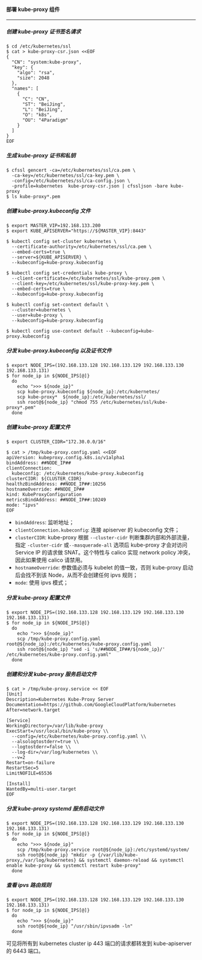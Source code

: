 #### 部署 kube-proxy 组件
------
##### 创建 kube-proxy 证书签名请求
```shell
$ cd /etc/kubernetes/ssl
$ cat > kube-proxy-csr.json <<EOF
{
  "CN": "system:kube-proxy",
  "key": {
    "algo": "rsa",
    "size": 2048
  },
  "names": [
    {
      "C": "CN",
      "ST": "BeiJing",
      "L": "BeiJing",
      "O": "k8s",
      "OU": "4Paradigm"
    }
  ]
}
EOF
```
##### 生成 kube-proxy 证书和私钥
```shell
$ cfssl gencert -ca=/etc/kubernetes/ssl/ca.pem \
  -ca-key=/etc/kubernetes/ssl/ca-key.pem \
  -config=/etc/kubernetes/ssl/ca-config.json \
  -profile=kubernetes  kube-proxy-csr.json | cfssljson -bare kube-proxy
$ ls kube-proxy*.pem
```
##### 创建 kube-proxy.kubeconfig 文件
```shell
$ export MASTER_VIP=192.168.133.200
$ export KUBE_APISERVER="https://${MASTER_VIP}:8443"

$ kubectl config set-cluster kubernetes \
  --certificate-authority=/etc/kubernetes/ssl/ca.pem \
  --embed-certs=true \
  --server=${KUBE_APISERVER} \
  --kubeconfig=kube-proxy.kubeconfig

$ kubectl config set-credentials kube-proxy \
  --client-certificate=/etc/kubernetes/ssl/kube-proxy.pem \
  --client-key=/etc/kubernetes/ssl/kube-proxy-key.pem \
  --embed-certs=true \
  --kubeconfig=kube-proxy.kubeconfig

$ kubectl config set-context default \
  --cluster=kubernetes \
  --user=kube-proxy \
  --kubeconfig=kube-proxy.kubeconfig

$ kubectl config use-context default --kubeconfig=kube-proxy.kubeconfig
```
##### 分发 kube-proxy.kubeconfig 以及证书文件
```shell
$ export NODE_IPS=(192.168.133.128 192.168.133.129 192.168.133.130 192.168.133.131)
$ for node_ip in ${NODE_IPS[@]}
  do
    echo ">>> ${node_ip}"
    scp kube-proxy.kubeconfig ${node_ip}:/etc/kubernetes/
    scp kube-proxy*  ${node_ip}:/etc/kubernetes/ssl/
    ssh root@${node_ip} "chmod 755 /etc/kubernetes/ssl/kube-proxy*.pem"
  done
```
##### 创建 kube-proxy 配置文件
```shell
$ export CLUSTER_CIDR="172.30.0.0/16"

$ cat > /tmp/kube-proxy.config.yaml <<EOF
apiVersion: kubeproxy.config.k8s.io/v1alpha1
bindAddress: ##NODE_IP##
clientConnection:
  kubeconfig: /etc/kubernetes/kube-proxy.kubeconfig
clusterCIDR: ${CLUSTER_CIDR}
healthzBindAddress: ##NODE_IP##:10256
hostnameOverride: ##NODE_IP##
kind: KubeProxyConfiguration
metricsBindAddress: ##NODE_IP##:10249
mode: "ipvs"
EOF
```
- `bindAddress`: 监听地址；
- `clientConnection.kubeconfig`: 连接 apiserver 的 kubeconfig 文件；
- `clusterCIDR`: kube-proxy 根据 `--cluster-cidr` 判断集群内部和外部流量，指定 `-cluster-cidr` 或`--masquerade-all` 选项后 kube-proxy 才会对访问 Service IP 的请求做 SNAT。这个特性与 calico 实现 network policy 冲突，因此如果使用 calico 请禁用。
- `hostnameOverride`: 参数值必须与 kubelet 的值一致，否则 kube-proxy 启动后会找不到该 Node，从而不会创建任何 ipvs 规则；
- `mode`: 使用 ipvs 模式；
##### 分发 kube-proxy 配置文件
```shell
$ export NODE_IPS=(192.168.133.128 192.168.133.129 192.168.133.130 192.168.133.131)
$ for node_ip in ${NODE_IPS[@]}
  do 
    echo ">>> ${node_ip}"
    scp /tmp/kube-proxy.config.yaml root@${node_ip}:/etc/kubernetes/kube-proxy.config.yaml
    ssh root@${node_ip} "sed -i 's/##NODE_IP##/${node_ip}/' /etc/kubernetes/kube-proxy.config.yaml"
  done
```
##### 创建和分发 kube-proxy 服务启动文件
```shell
$ cat > /tmp/kube-proxy.service << EOF
[Unit]
Description=Kubernetes Kube-Proxy Server
Documentation=https://github.com/GoogleCloudPlatform/kubernetes
After=network.target

[Service]
WorkingDirectory=/var/lib/kube-proxy
ExecStart=/usr/local/bin/kube-proxy \\
  --config=/etc/kubernetes/kube-proxy.config.yaml \\
  --alsologtostderr=true \\
  --logtostderr=false \\
  --log-dir=/var/log/kubernetes \\
  --v=2
Restart=on-failure
RestartSec=5
LimitNOFILE=65536

[Install]
WantedBy=multi-user.target
EOF
```
##### 分发 kube-proxy systemd 服务启动文件
```shell
$ export NODE_IPS=(192.168.133.128 192.168.133.129 192.168.133.130 192.168.133.131)
$ for node_ip in ${NODE_IPS[@]}
  do 
    echo ">>> ${node_ip}"
    scp /tmp/kube-proxy.service root@${node_ip}:/etc/systemd/system/
    ssh root@${node_ip} "mkdir -p {/var/lib/kube-proxy,/var/log/kubernetes} && systemctl daemon-reload && systemctl enable kube-proxy && systemctl restart kube-proxy"
  done
```
##### 查看 ipvs 路由规则

```shell
$ export NODE_IPS=(192.168.133.128 192.168.133.129 192.168.133.130 192.168.133.131)
$ for node_ip in ${NODE_IPS[@]}
  do
    echo ">>> ${node_ip}"
    ssh root@${node_ip} "/usr/sbin/ipvsadm -ln"
  done
```
可见将所有到 kubernetes cluster ip 443 端口的请求都转发到 kube-apiserver 的 6443 端口。

